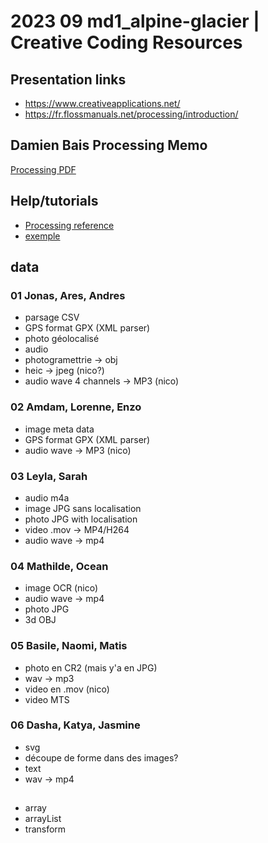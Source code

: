 # 2023 09 md1_alpine-glacier | Creative Coding Resources

## Presentation links

- https://www.creativeapplications.net/
- https://fr.flossmanuals.net/processing/introduction/

## Damien Bais Processing Memo

[Processing PDF](https://github.com/randomDam/memo_processing)

## Help/tutorials

- [Processing reference](https://processing.org/reference)
- [exemple](https://processing.org/examples/)




## data 

### 01 Jonas, Ares, Andres
- parsage CSV
- GPS format GPX (XML parser)
- photo géolocalisé
- audio
- photogramettrie -> obj
- heic -> jpeg (nico?)
- audio wave 4 channels -> MP3 (nico)

### 02 Amdam, Lorenne, Enzo
- image meta data
- GPS format GPX (XML parser)
- audio wave -> MP3 (nico)


### 03 Leyla, Sarah
- audio m4a
- image JPG sans localisation
- photo JPG with localisation
- video .mov -> MP4/H264
- audio wave -> mp4


### 04 Mathilde, Ocean
- image OCR (nico)
- audio wave -> mp4
- photo JPG
- 3d OBJ


### 05 Basile, Naomi, Matis
- photo en CR2 (mais y'a en JPG)
- wav -> mp3
- video en .mov (nico)
- video MTS


### 06 Dasha, Katya, Jasmine
- svg
- découpe de forme dans des images?
- text
- wav -> mp4

## 

- array
- arrayList
- transform
